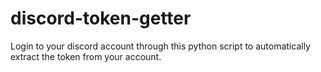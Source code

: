 # discord-token-getter
Login to your discord account through this python script to automatically extract the token from your account.
